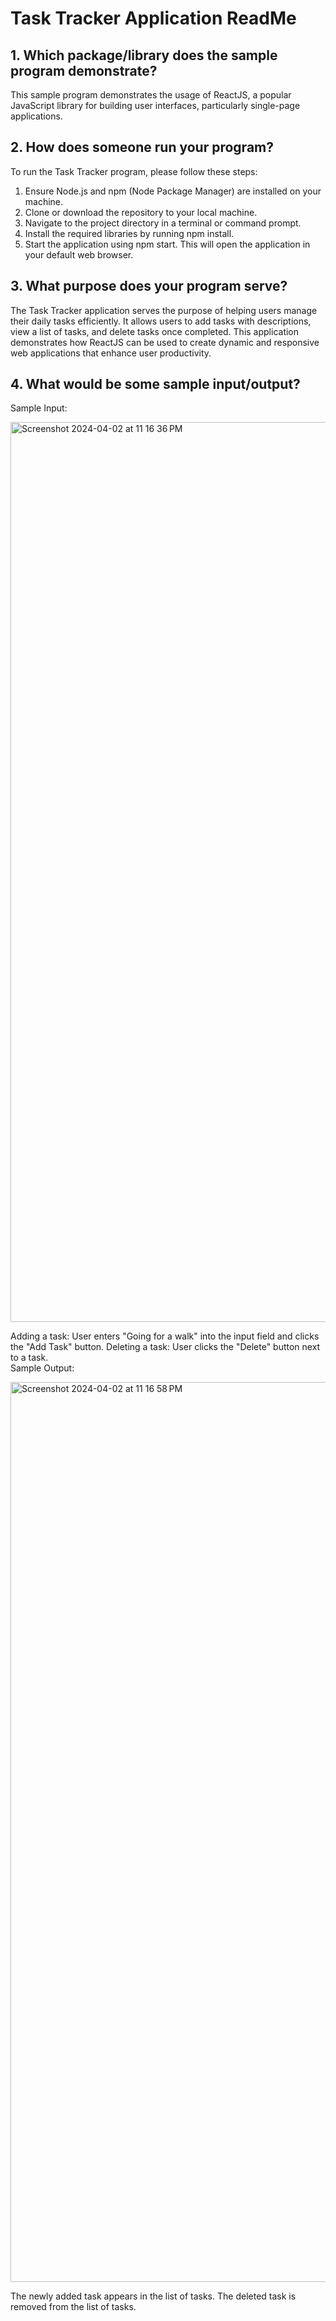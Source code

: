 # Task Tracker Application ReadMe

## 1. Which package/library does the sample program demonstrate?

This sample program demonstrates the usage of ReactJS, a popular JavaScript library for building user interfaces, particularly single-page applications.

## 2. How does someone run your program?

To run the Task Tracker program, please follow these steps:
1. Ensure Node.js and npm (Node Package Manager) are installed on your machine.
2. Clone or download the repository to your local machine.
3. Navigate to the project directory in a terminal or command prompt.
4. Install the required libraries by running npm install.
5. Start the application using npm start. This will open the application in your default web browser.

## 3. What purpose does your program serve?

The Task Tracker application serves the purpose of helping users manage their daily tasks efficiently. It allows users to add tasks with descriptions, view a list of tasks, and delete tasks once completed. This application demonstrates how ReactJS can be used to create dynamic and responsive web applications that enhance user productivity.

## 4. What would be some sample input/output?
Sample Input:

<img width="1440" alt="Screenshot 2024-04-02 at 11 16 36 PM" src="https://github.com/CS2613-WI24-FR01B/exploration-activity-2-zohaibhassan02/assets/98820921/55ca348b-31fb-4460-bc54-e78de4bd463d">


Adding a task: User enters "Going for a walk" into the input field and clicks the "Add Task" button.
Deleting a task: User clicks the "Delete" button next to a task.
<br>
Sample Output:

<img width="1440" alt="Screenshot 2024-04-02 at 11 16 58 PM" src="https://github.com/CS2613-WI24-FR01B/exploration-activity-2-zohaibhassan02/assets/98820921/9c959863-778f-4533-8c3a-37ddf111ecd5">


The newly added task appears in the list of tasks.
The deleted task is removed from the list of tasks.
